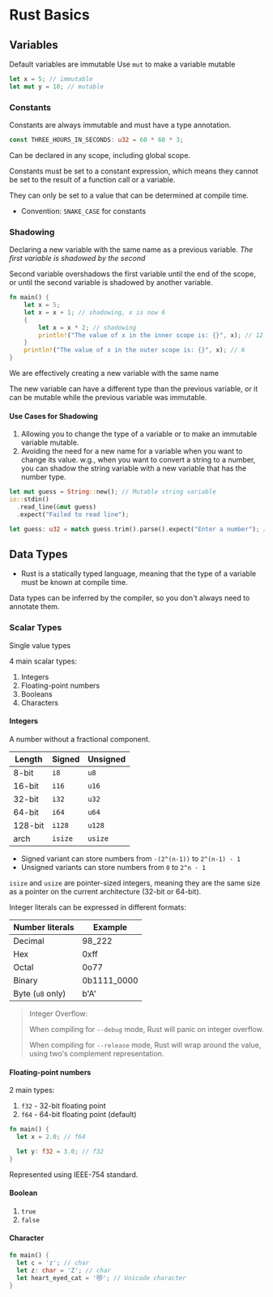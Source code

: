 # Rust Basics

## Variables

Default variables are immutable
Use `mut` to make a variable mutable

```rust
let x = 5; // immutable
let mut y = 10; // mutable
```

### Constants

Constants are always immutable and must have a type annotation.

```rust
const THREE_HOURS_IN_SECONDS: u32 = 60 * 60 * 3;
```

Can be declared in any scope, including global scope.

Constants must be set to a constant expression,
which means they cannot be set to the result of a function call or a variable.

They can only be set to a value that can be determined at compile time.

* Convention: `SNAKE_CASE` for constants

### Shadowing

Declaring a new variable with the same name as a previous variable.
_The first variable is shadowed by the second_

Second variable overshadows the first variable until the end of the scope,
or until the second variable is shadowed by another variable.

```rust
fn main() {
    let x = 5;
    let x = x + 1; // shadowing, x is now 6
    {
        let x = x * 2; // shadowing
        println!("The value of x in the inner scope is: {}", x); // 12
    }
    println!("The value of x in the outer scope is: {}", x); // 6
}
```

We are effectively creating a new variable with the same name

The new variable can have a different type than the previous variable,
or it can be mutable while the previous variable was immutable.

#### Use Cases for Shadowing

1. Allowing you to change the type of a variable or to make an immutable variable mutable.
2. Avoiding the need for a new name for a variable when you want to change its value.
w.g., when you want to convert a string to a number, you can shadow the string variable with a new variable that has the number type.

```rust
let mut guess = String::new(); // Mutable string variable
io::stdin()
  .read_line(&mut guess)
  .expect("Failed to read line");

let guess: u32 = match guess.trim().parse().expect("Enter a number"); // Shadowing the string variable with a new variable of type u32
```

## Data Types

* Rust is a statically typed language, meaning that the type of a variable must be known at compile time.

Data types can be inferred by the compiler, so you don't always need to annotate them.

### Scalar Types

Single value types

4 main scalar types:

1. Integers
2. Floating-point numbers
3. Booleans
4. Characters

#### Integers

A number without a fractional component.

| Length | Signed | Unsigned |
| --------------- | --------------- | --------------- |
| 8-bit | `i8` | `u8` |
| 16-bit | `i16` | `u16` |
| 32-bit | `i32` | `u32` |
| 64-bit | `i64` | `u64` |
| 128-bit | `i128` | `u128` |
| arch | `isize` | `usize` |

* Signed variant can store numbers from `-(2^(n-1))` to `2^(n-1) - 1`
* Unsigned variants can store numbers from `0` to `2^n - 1`

`isize` and `usize` are pointer-sized integers, meaning they are the same size as a pointer on the current architecture (32-bit or 64-bit).

Integer literals can be expressed in different formats:

| Number literals | Example      |
|-----------------|-------------|
| Decimal         | 98_222      |
| Hex             | 0xff        |
| Octal           | 0o77        |
| Binary          | 0b1111_0000 |
| Byte (`u8` only)  | b'A'        |

> Integer Overflow:
>
> When compiling for `--debug` mode, Rust will panic on integer overflow.
>
> When compiling for `--release` mode, Rust will wrap around the value, using two's complement representation.

#### Floating-point numbers

2 main types:

1. `f32` - 32-bit floating point
2. `f64` - 64-bit floating point (default)

```rust
fn main() {
  let x = 2.0; // f64

  let y: f32 = 3.0; // f32
}
```

Represented using IEEE-754 standard.

#### Boolean

1. `true`
2. `false`

#### Character

```rust
fn main() {
  let c = 'z'; // char
  let z: char = 'Z'; // char
  let heart_eyed_cat = '😻'; // Unicode character
}
```
